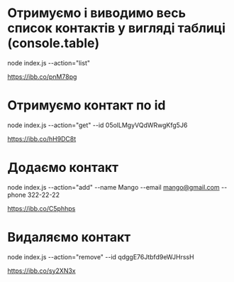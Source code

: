 # Отримуємо і виводимо весь список контактів у вигляді таблиці (console.table)

node index.js --action="list"

https://ibb.co/pnM78pg

# Отримуємо контакт по id

node index.js --action="get" --id 05olLMgyVQdWRwgKfg5J6

https://ibb.co/hH9DC8t

# Додаємо контакт

node index.js --action="add" --name Mango --email mango@gmail.com --phone 322-22-22

https://ibb.co/C5phhps

# Видаляємо контакт

node index.js --action="remove" --id qdggE76Jtbfd9eWJHrssH

https://ibb.co/sy2XN3x
